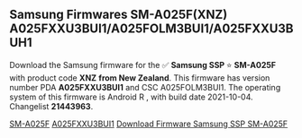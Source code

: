 <h2>Samsung Firmwares SM-A025F(XNZ) A025FXXU3BUI1/A025FOLM3BUI1/A025FXXU3BUH1</h2>
Download the Samsung firmware for the ✅ <strong>Samsung SSP </strong> ⭐ <strong>SM-A025F</strong> with product code <strong>XNZ</strong> <strong> from New Zealand</strong>. This firmware has version number PDA <strong>A025FXXU3BUI1</strong> and CSC A025FOLM3BUI1. The operating system of this firmware is Android R , with build date 2021-10-04. Changelist <strong>21443963</strong>.


[SM-A025F](https://samfirm.shop/samsung/model/SM-A025F)
[A025FXXU3BUI1](https://samfirm.shop/samsung/pda/A025FXXU3BUI1)
[Download Firmware Samsung SSP SM-A025F](https://samfirm.shop/samsung/firmware/462468)
